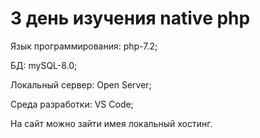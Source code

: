 # 3 день изучения native php

Язык программирования: php-7.2;

БД: mySQL-8.0;

Локальный сервер: Open Server;

Среда разработки: VS Code;

На сайт можно зайти имея локальный хостинг.
